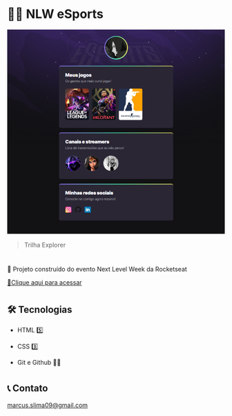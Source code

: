 # 🐱‍💻 NLW eSports

![preview](/.github/preview.png)

> Trilha Explorer

#

  🚀 Projeto construído do evento Next Level Week da Rocketseat

  [🔗Clique aqui para acessar](https://marcusviniciusslima.github.io/nlw-esports-explorer)

#

## 🛠️ Tecnologias   

- HTML 5️⃣ 

- CSS 3️⃣

- Git e Github 🐱‍🚀

#

## 📞 Contato

marcus.slima09@gmail.com
